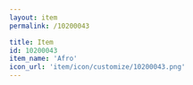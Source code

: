 ```yaml
---
layout: item
permalink: /10200043

title: Item
id: 10200043
item_name: 'Afro'
icon_url: 'item/icon/customize/10200043.png'
---
```

